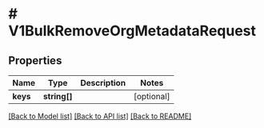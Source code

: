 # # V1BulkRemoveOrgMetadataRequest

## Properties

Name | Type | Description | Notes
------------ | ------------- | ------------- | -------------
**keys** | **string[]** |  | [optional]

[[Back to Model list]](../../README.md#models) [[Back to API list]](../../README.md#endpoints) [[Back to README]](../../README.md)

